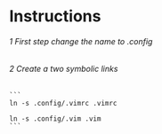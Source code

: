 # Instructions

###### 1 First step change the name to .config

###### 2 Create a two symbolic links

````
```
ln -s .config/.vimrc .vimrc

ln -s .config/.vim .vim
```
````
